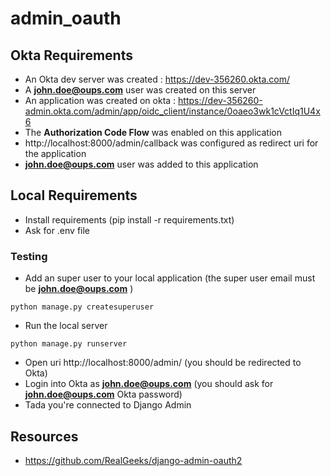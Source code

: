 # admin_oauth

## Okta Requirements
- An Okta dev server was created : https://dev-356260.okta.com/
- A **john.doe@oups.com** user was created on this server
- An application was created on okta : https://dev-356260-admin.okta.com/admin/app/oidc_client/instance/0oaeo3wk1cVctIq1U4x6
- The **Authorization Code Flow** was enabled on this application
- http://localhost:8000/admin/callback was configured as redirect uri for the application
- **john.doe@oups.com** user was added to this application

## Local Requirements
- Install requirements (pip install -r requirements.txt)
- Ask for .env file

### Testing
- Add an super user to your local application (the super user email must be **john.doe@oups.com** )
```
python manage.py createsuperuser
```
- Run the local server
```
python manage.py runserver
```
- Open uri http://localhost:8000/admin/ (you should be redirected to Okta)
- Login into Okta as **john.doe@oups.com** (you should ask for **john.doe@oups.com** Okta password)
- Tada you're connected to Django Admin

## Resources 
- https://github.com/RealGeeks/django-admin-oauth2
